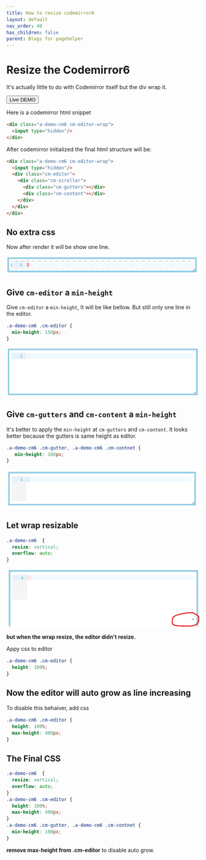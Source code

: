 ```yaml
---
title: How to resize codemirror6
layout: default
nav_order: 40
has_children: false
parent: Blogs for pagehelper
---
```


# Resize the Codemirror6

It's actually little to do with Codemirror itself but the div wrap it.

<button
  type="button"
  ph-params="id::9"
  ph-pjax-link="../../playground/"
  class="btn btn-sm">
<span x-text="btnLabel">Live DEMO</span>
</button>


Here is a codemirror html snippet

```html
<div class="a-demo-cm6 cm-editor-wrap">
  <input type="hidden"/>
</div>
```
After codemirror initialized the final html structure will be:
```html
<div class="a-demo-cm6 cm-editor-wrap">
  <input type="hidden"/>
  <div class="cm-editor">
    <div class="cm-scroller">
      <div class="cm-gutters"></div>
      <div class="cm-content"></div>
    </div>
  </div>
</div>
```

## No extra css
Now after render it will be show one line.

![oneline](/assets/imgs/cm6-oneline.png)

## Give `cm-editor` a `min-height`
Give `cm-editor` a `min-height`, It will be like bellow. But still only one line in the editor.
```css
.a-demo-cm6 .cm-editor {
  min-height: 150px;
}
```

![editor-min-height](/assets/imgs/cm6-editor-min-height.png)

## Give `cm-gutters` and `cm-content` a `min-height`

It's better to apply the `min-height` at `cm-gutters` and `cm-content`. It looks better because the gutters is same height as editor.

```css
.a-demo-cm6 .cm-gutter, .a-demo-cm6 .cm-contnet {
   min-height: 100px;
}
```
![gutters-min-height](/assets/imgs/cm6-gutters-min-height.png)

## Let wrap resizable
```css
.a-demo-cm6  {
  resize: vertical;
  overflow: auto;
}
```
![cm6-editor-no-height](/assets/imgs/cm6-editor-no-height.png)

**but when the wrap resize, the editor didn't resize.**

Appy css to editor

```css
.a-demo-cm6 .cm-editor {
  height: 100%;
}
```
## Now the editor will auto grow as line increasing

To disable this behaiver, add css
```css
.a-demo-cm6 .cm-editor {
  height: 100%;
  max-height: 400px;
}
```

## The Final CSS

```css
.a-demo-cm6  {
  resize: vertical;
  overflow: auto;
}
.a-demo-cm6 .cm-editor {
  height: 100%;
  max-height: 400px;
}
.a-demo-cm6 .cm-gutter, .a-demo-cm6 .cm-contnet {
  min-height: 100px;
}
```

**remove max-height from .cm-editor** to disable auto grow.
